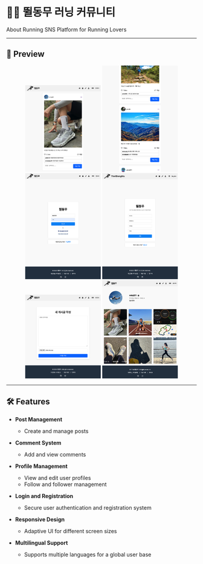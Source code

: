 # 🏃‍♂️ 뛸동무 러닝 커뮤니티

About Running SNS Platform for Running Lovers

---

## 📸 Preview

<div align="center">
  <img src="images/demo1.png" alt="demo1" width="200">
  <img src="images/demo2.png" alt="demo2" width="200">
  <img src="images/demo3.png" alt="demo3" width="200">
  <img src="images/demo4.png" alt="demo4" width="200">
  <img src="images/demo5.png" alt="demo5" width="200">
  <img src="images/demo6.png" alt="demo6" width="200">
</div>

---

## 🛠️ Features

- **Post Management**  
  - Create and manage posts  

- **Comment System**  
  - Add and view comments  

- **Profile Management**  
  - View and edit user profiles  
  - Follow and follower management  

- **Login and Registration**  
  - Secure user authentication and registration system  

- **Responsive Design**  
  - Adaptive UI for different screen sizes  

- **Multilingual Support**  
  - Supports multiple languages for a global user base  
